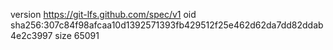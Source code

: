 version https://git-lfs.github.com/spec/v1
oid sha256:307c84f98afcaa10d1392571393fb429512f25e462d62da7dd82ddab4e2c3997
size 65091
